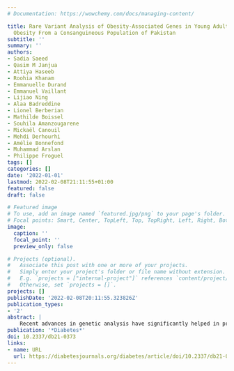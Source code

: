 ```yaml
---
# Documentation: https://wowchemy.com/docs/managing-content/

title: Rare Variant Analysis of Obesity-Associated Genes in Young Adults With Severe
  Obesity From a Consanguineous Population of Pakistan
subtitle: ''
summary: ''
authors:
- Sadia Saeed
- Qasim M Janjua
- Attiya Haseeb
- Roohia Khanam
- Emmanuelle Durand
- Emmanuel Vaillant
- Lijiao Ning
- Alaa Badreddine
- Lionel Berberian
- Mathilde Boissel
- Souhila Amanzougarene
- Mickaël Canouil
- Mehdi Derhourhi
- Amélie Bonnefond
- Muhammad Arslan
- Philippe Froguel
tags: []
categories: []
date: '2022-01-01'
lastmod: 2022-02-08T21:11:55+01:00
featured: false
draft: false

# Featured image
# To use, add an image named `featured.jpg/png` to your page's folder.
# Focal points: Smart, Center, TopLeft, Top, TopRight, Left, Right, BottomLeft, Bottom, BottomRight.
image:
  caption: ''
  focal_point: ''
  preview_only: false

# Projects (optional).
#   Associate this post with one or more of your projects.
#   Simply enter your project's folder or file name without extension.
#   E.g. `projects = ["internal-project"]` references `content/project/deep-learning/index.md`.
#   Otherwise, set `projects = []`.
projects: []
publishDate: '2022-02-08T20:11:55.323826Z'
publication_types:
- '2'
abstract: |
    Recent advances in genetic analysis have significantly helped in progressively attenuating the heritability gap of obesity and have brought into focus monogenic variants that disrupt the melanocortin signalling. In a previous study, next generation sequencing has revealed a monogenic aetiology in ∼50% of the children with severe obesity from a consanguineous population in Pakistan. Here we assess rare variants in obesity causing genes in young adults with severe obesity from the same region. Genomic DNA from randomly selected 128 young adult obese subjects (BMI=37.2 ± 0.3; age=18.4 ± 0.3 years) was screened by conventional or augmented whole exome analysis for point mutations and copy number variants (CNVs). Leptin, insulin and cortisol levels were measured by ELISA. We identified thirteen subjects carrying 13 different pathogenic or likely pathogenic variants in LEPR, PCSK1, MC4R, NTRK2, POMC, SH2B1 and SIM1. We also identified for the first time in the human, two homozygous stop-gain mutations in ASNSD1 and IFI16 genes. Inactivation of these genes in mouse models has been shown to result in obesity. Additionally, we describe 9 homozygous mutations (7 missense, 1 stop-gain and 1 stop-loss) and 4 copy-loss CNVs in genes or genomic regions previously linked to obesity-associated traits by genome-wide association studies (GWAS). Unexpectedly, in contrast to obese children, pathogenic mutations in LEP and LEPR were either absent or rare, in this cohort of young adults. High morbidity and mortality risks and social disadvantage of children with LEP or LEPR deficiency may in part explain this difference between the two cohorts.
publication: '*Diabetes*'
doi: 10.2337/db21-0373
links:
- name: URL
  url: https://diabetesjournals.org/diabetes/article/doi/10.2337/db21-0373/140942/Rare-Variant-Analysis-of-Obesity-Associated-Genes
---
```

